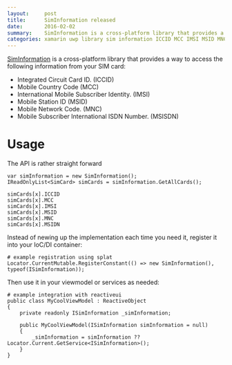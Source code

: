 ```yaml
---
layout:     post
title:      SimInformation released
date:       2016-02-02
summary:    SimInformation is a cross-platform library that provides a way to access information from your SIM card, such as ICCID, MCC, IMSI, MSID, MNC and MSISDN.
categories: xamarin uwp library sim information ICCID MCC IMSI MSID MNC MSISDN
---
```


[SimInformation](https://github.com/ghuntley/siminformation) is a cross-platform library that provides a way to access the following information from your SIM card:

* Integrated Circuit Card ID. (ICCID)
* Mobile Country Code (MCC)
* International Mobile Subscriber Identity. (IMSI)
* Mobile Station ID (MSID)
* Mobile Network Code. (MNC)
* Mobile Subscriber International ISDN Number. (MSISDN)

# Usage

The API is rather straight forward

    var simInformation = new SimInformation();
    IReadOnlyList<SimCard> simCards = simInformation.GetAllCards();

    simCards[x].ICCID
    simCards[x].MCC
    simCards[x].IMSI
    simCards[x].MSID
    simCards[x].MNC
    simCards[x].MSIDN

Instead of newing up the implementation each time you need it, register it into your IoC/DI container:

    # example registration using splat
    Locator.CurrentMutable.RegisterConstant(() => new SimInformation(), typeof(ISimInformation));

Then use it in your viewmodel or services as needed:

    # example integration with reactiveui
    public class MyCoolViewModel : ReactiveObject
    {
        private readonly ISimInformation _simInformation;
        
        public MyCoolViewModel(ISimInformation simInformation = null)
        {
            _simInformation = simInformation ?? Locator.Current.GetService<ISimInformation>();
        }
    }
